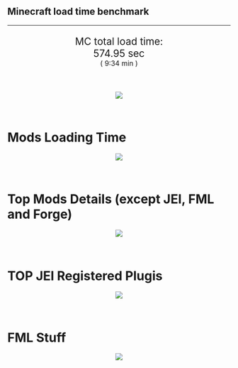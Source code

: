 ## Minecraft load time benchmark


---

<p align="center" style="font-size:160%;">
MC total load time:<br>
574.95 sec
<br>
<sup><sub>(
9:34 min
)</sub></sup>
</p>

<br>


<p align="center">
<img src="https://quickchart.io/chart?w=400&h=30&c={
  type: 'horizontalBar',
  data: {
    datasets: [
      {label:      'MODS:', data: [341.41]},
      {label: 'FML stuff:', data: [233.54]}
    ]
  },
  options: {
    scales: {
      xAxes: [{display: false,stacked: true}],
      yAxes: [{display: false,stacked: true}],
    },
    elements: {rectangle: {borderWidth: 2}},
    legend: {display: false,},
    plugins: {datalabels: {color: 'white',formatter: (value, context) =>
      [context.dataset.label, value].join(' ')
    }}
  }
}"/>
</p>

<br>

# Mods Loading Time
<p align="center">
<img src="https://quickchart.io/chart?w=400&h=300&c={
  type: 'outlabeledPie',
  options: {
    cutoutPercentage: 25,
    plugins: {
      legend: !1,
      outlabels: {
        stretch: 5,
        padding: 1,
        text: (v,i)=>[
          v.labels[v.dataIndex],' ',
          (v.percent*1000|0)/10,
          String.fromCharCode(37)].join('')
      }
    }
  },
  data: {...
`
436e17  32.63s Had Enough Items;
3C6315  17.10s Had Enough Items (Plugins);
9e2174   2.61s Tinkers' Construct;
8E1E68  27.27s Tinkers' Construct (Oredict Melting);
813e81  14.14s OpenComputers;
516fa8  12.12s Ender IO;
5161a8   0.94s CraftTweaker2;
495797   9.18s CraftTweaker2 (Script Loading);
8f3087   9.96s Forge Mod Loader;
a651a8   8.88s IndustrialCraft 2;
8f304e   7.06s Astral Sorcery;
cd922c   6.15s NuclearCraft;
8c2ccd   5.43s Immersive Engineering;
6e175e   5.32s Recurrent Complex;
213664   4.92s Forestry;
a86e51   4.30s Extra Utilities 2;
538f30   4.20s Animania;
436e17   4.14s Integrated Dynamics;
8f4d30   4.00s Open Terrain Generator;
308f53   4.00s Village Names;
308f7e   3.62s Quark: RotN Edition;
ba3eb8   3.52s Cyclic;
3e68ba   3.22s AE2 Unofficial Extended Life;
444444  81.38s 46 Other mods;
333333  58.25s 173 'Fast' mods (load 1.0s - 0.1s);
222222   7.08s 206 'Instant' mods (load %3C 0.1s)
`
    .split(';').reduce((a, l) => {
      l.match(/(\w{6}) *(\d*\.\d*)s (.*)/)
      .slice(1).map((a, i) => [[String.fromCharCode(35),a].join(''), parseFloat(a), a][i])
      .forEach((s, i) => 
        [a.datasets[0].backgroundColor, a.datasets[0].data, a.labels][i].push(s)
      );
      return a
    }, {
      labels: [],
      datasets: [{
        backgroundColor: [],
        data: [],
        borderColor: 'rgba(22,22,22,0.3)',
        borderWidth: 1
      }]
    })
  }
}"/>
</p>

<br>

# Top Mods Details (except JEI, FML and Forge)
<p align="center">
<img src="https://quickchart.io/chart?w=400&h=450&c={
  options: {
    scales: {
      xAxes: [{stacked: true}],
      yAxes: [{stacked: true}],
    },
    plugins: {
      datalabels: {
        anchor: 'end',
        align: 'top',
        color: 'white',
        backgroundColor: 'rgba(46, 140, 171, 0.6)',
        borderColor: 'rgba(41, 168, 194, 1.0)',
        borderWidth: 0.5,
        borderRadius: 3,
        padding: 0,
        font: {size:10},
        formatter: (v,ctx) => 
          ctx.datasetIndex!=ctx.chart.data.datasets.length-1 ? null
            : [((ctx.chart.data.datasets.reduce((a,b)=>a- -b.data[ctx.dataIndex],0)*10)|0)/10,'s'].join('')
      },
      colorschemes: {
        scheme: 'office.Damask6'
      }
    }
  },
  type: 'bar',
  data: {...(() => {
    let a = { labels: [], datasets: [] };
`
1: Construction;
2: Loading Resources;
3: PreInitialization;
4: Initialization;
5: InterModComms$IMC;
6: PostInitialization;
7: LoadComplete;
8: ModIdMapping
`
    .split(';')
      .map(l => l.match(/\d: (.*)/).slice(1))
      .forEach(([name]) => a.datasets.push({ label: name, data: [] }));
`
                          1      2      3      4      5      6      7      8  ;
Tinkers' Construct    |  1.05|  0.01|  0.22|  0.06|  0.00| 28.54|  0.00|  0.00;
OpenComputers         |  0.18|  0.02| 10.64|  3.11|  0.19|  0.00|  0.00|  0.00;
Ender IO              |  1.59|  0.01|  4.09|  0.61|  3.37|  1.43|  0.00|  1.02;
CraftTweaker2         |  0.61|  0.00|  4.64|  0.01|  0.00|  4.84|  0.01|  0.00;
IndustrialCraft 2     |  0.74|  0.02|  6.98|  0.89|  0.00|  0.25|  0.00|  0.00;
Astral Sorcery        |  0.23|  0.01|  4.78|  1.56|  0.00|  0.49|  0.00|  0.00;
NuclearCraft          |  0.64|  0.01|  4.12|  0.40|  0.00|  0.69|  0.00|  0.29;
Immersive Engineering |  0.87|  0.01|  1.23|  1.01|  0.00|  2.32|  0.00|  0.00;
Recurrent Complex     |  0.27|  0.01|  0.80|  0.96|  0.00|  3.29|  0.00|  0.00;
Forestry              |  0.39|  0.01|  3.12|  0.99|  0.00|  0.40|  0.00|  0.00;
Extra Utilities 2     |  0.07|  0.01|  3.95|  0.06|  0.00|  0.21|  0.00|  0.00;
Animania              |  0.31|  0.00|  3.30|  0.13|  0.00|  0.47|  0.00|  0.00
`
    .split(';').slice(1)
      .map(l => l.split('|').map(s => s.trim()))
      .forEach(([name, ...arr], i) => {
        a.labels.push(name);
        arr.forEach((v, j) => a.datasets[j].data[i] = v)
      }); return a
  })()}
}"/>
</p>

<br>

# TOP JEI Registered Plugis
<p align="center">
<img src="https://quickchart.io/chart?w=700&c={
  options: {
    elements: { rectangle: { borderWidth: 1 } },
    legend: false
  },
  type: 'horizontalBar',
    data: {...(() => {
      let a = {
        labels: [], datasets: [{
          backgroundColor: 'rgba(0, 99, 132, 0.5)',
          borderColor: 'rgb(0, 99, 132)',
          data: []
        }]
      };
`
  2.61: cofh.thermalexpansion.plugins.jei.JEIPluginTE;
  1.39: com.github.sokyranthedragon.mia.integrations.jer.JeiJerIntegration$1;
  1.22: com.rwtema.extrautils2.crafting.jei.XUJEIPlugin;
  1.15: jeresources.jei.JEIConfig;
  1.02: ic2.jeiIntegration.SubModule;
  0.80: crazypants.enderio.machines.integration.jei.MachinesPlugin;
  0.76: mezz.jei.plugins.vanilla.VanillaPlugin;
  0.64: com.buuz135.thaumicjei.ThaumcraftJEIPlugin;
  0.63: nc.integration.jei.NCJEI;
  0.58: knightminer.tcomplement.plugin.jei.JEIPlugin;
  0.53: com.buuz135.industrial.jei.JEICustomPlugin;
  0.35: crazypants.enderio.base.integration.jei.JeiPlugin;
  0.31: com.lothrazar.cyclicmagic.compat.jei.JEIPlugin;
  0.25: ninjabrain.gendustryjei.GendustryJEIPlugin;
  0.25: forestry.factory.recipes.jei.FactoryJeiPlugin;
  4.61: Other 127 Plugins
`
        .split(';')
        .map(l => l.split(':'))
        .forEach(([time, name]) => {
          a.labels.push(name);
          a.datasets[0].data.push(time)
        })
        ; return a
    })()
  }
}"/>
</p>

<br>

# FML Stuff
<p align="center">
<img src="https://quickchart.io/chart?w=500&h=400&c={
  options: {
    rotation: Math.PI,
    cutoutPercentage: 55,
    plugins: {
      legend: !1,
      outlabels: {
        stretch: 5,
        padding: 1,
        text: (v)=>v.labels
      },
      doughnutlabel: {
        labels: [
          {
            text: 'FML stuff:',
            color: 'rgba(128, 128, 128, 0.5)',
            font: {size: 18}
          },
          {
            text: [233.54,'s'].join(''),
            color: 'rgba(128, 128, 128, 1)',
            font: {size: 22}
          }
        ]
      },
    }
  },
  type: 'outlabeledPie',
  data: {...(() => {
    let a = {
      labels: [],
      datasets: [{
        backgroundColor: [],
        data: [],
        borderColor: 'rgba(22,22,22,0.3)',
        borderWidth: 2
      }]
    };
`
993A00   1.46s Loading sounds;
994400   1.53s Loading Resource - SoundHandler;
994F00  46.17s ModelLoader: blocks;
995900  16.29s ModelLoader: items;
996300   8.93s ModelLoader: baking;
996D00   1.91s Applying remove recipe actions;
997700   0.20s Applying remove furnace recipe actions;
998200   0.97s Indexing ingredients;
998C00  15.50s Indexing ingredients;
444444 140.58s Other
`
    .split(';')
      .map(l => l.match(/(\w{6}) *(\d*\.\d*)s (.*)/))
      .forEach(([, col, time, name]) => {
        a.labels.push([name, ' ', time, 's'].join(''));
        a.datasets[0].data.push(parseFloat(time));
        a.datasets[0].backgroundColor.push([String.fromCharCode(35), col].join(''))
      })
      ; return a
  })()}
}"/>
</p>

<br>
